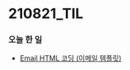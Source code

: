 # 210821_TIL

### 오늘 한 일

* [Email HTML 코딩 (이메일 템플릿)](https://blog.naver.com/vkfkdto0209/222479629932)